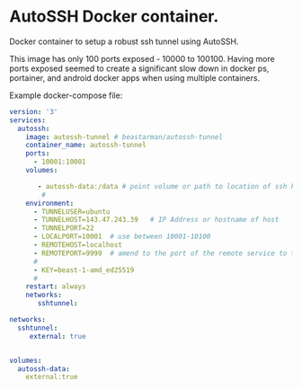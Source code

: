 # AutoSSH Docker container.
Docker container to setup a robust ssh tunnel using AutoSSH.

This image has only 100 ports exposed - 10000 to 100100. Having more ports exposed seemed to create a significant slow down in docker ps, portainer, and android docker apps when using multiple containers.

Example docker-compose file:












```yaml
version: '3'
services:
  autossh:
    image: autossh-tunnel # beastarman/autossh-tunnel
    container_name: autossh-tunnel
    ports:
      - 10001:10001
    volumes:

       - autossh-data:/data # point volume or path to location of ssh keys for the tunnel host
        #
    environment:
      - TUNNELUSER=ubuntu
      - TUNNELHOST=143.47.243.39   # IP Address or hostname of host
      - TUNNELPORT=22
      - LOCALPORT=10001  # use between 10001-10100      
      - REMOTEHOST=localhost
      - REMOTEPORT=9999  # amend to the port of the remote service to tunnel to
      #
      - KEY=beast-1-amd_ed25519
      #
    restart: always
    networks:
       sshtunnel: 

networks:
  sshtunnel:
     external: true


volumes:
  autossh-data:
    external:true



